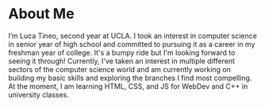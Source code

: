 # About Me
I’m Luca Tineo, second year at UCLA. I took an interest in computer science in senior year of high school and committed to pursuing it as a career in my freshman year of college. It's a bumpy ride but I'm looking forward to seeing it through!
Currently, I've taken an interest in multiple different sectors of the computer science world and am currently working on building my basic skills and exploring the branches I find most compelling. At the moment, I am learning HTML, CSS, and JS for WebDev and C++ in university classes.
